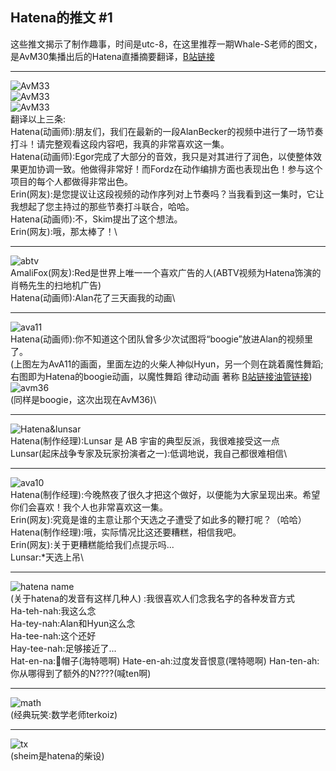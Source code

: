 ## Hatena的推文 #1
这些推文揭示了制作趣事，时间是utc-8，在这里推荐一期Whale-S老师的图文，是AvM30集播出后的Hatena直播摘要翻译，[B站链接](https://www.bilibili.com/opus/880563777106346048/?from=readlist)
***
![AvM33](/images/column/AB/33.webp )\
![AvM33](/images/column/AB/33-2.webp )\
![AvM33](/images/column/AB/33-3.webp )\
翻译以上三条:\
Hatena(动画师):朋友们，我们在最新的一段AlanBecker的视频中进行了一场节奏打斗！请完整观看这段内容吧，我真的非常喜欢这一集。\
Hatena(动画师):Egor完成了大部分的音效，我只是对其进行了润色，以使整体效果更加协调一致。他做得非常好！而Fordz在动作编排方面也表现出色！参与这个项目的每个人都做得非常出色。\
Erin(网友):是您提议让这段视频的动作序列对上节奏吗？当我看到这一集时，它让我想起了您主持过的那些节奏打斗联合，哈哈。\
Hatena(动画师):不，Skim提出了这个想法。\
Erin(网友):哦，那太棒了！\
***
![abtv](/images/column/AB/abtv.webp )\
AmaliFox(网友):Red是世界上唯一一个喜欢广告的人(ABTV视频为Hatena饰演的肖畅先生的扫地机广告)\
Hatena(动画师):Alan花了三天画我的动画\
***
![ava11](/images/column/AB/ava11.webp )\
Hatena(动画师):你不知道这个团队曾多少次试图将“boogie”放进Alan的视频里了。\
(上图左为AvA11的画面，里面左边的火柴人神似Hyun，另一个则在跳着魔性舞蹈;右图即为Hatena的boogie动画，以魔性舞蹈 律动动画 著称 [B站链接](https://www.bilibili.com/video/BV1Gg411c7zF/)[油管链接](https://www.youtube.com/watch?v=y_ja4QZQpt4/))\
![avm36](/images/column/AB/avm36.webp )\
(同样是boogie，这次出现在AvM36)\
***
![Hatena&lunsar](/images/column/AB/Hatena&lunsar.webp )\
Hatena(制作经理):Lunsar 是 AB 宇宙的典型反派，我很难接受这一点\
Lunsar(起床战争专家及玩家扮演者之一):低调地说，我自己都很难相信\
***
![ava10](/images/column/AB/ava10.webp )\
Hatena(制作经理):今晚熬夜了很久才把这个做好，以便能为大家呈现出来。希望你们会喜欢！我个人也非常喜欢这一集。\
Erin(网友):究竟是谁的主意让那个天选之子遭受了如此多的鞭打呢？（哈哈）\
Hatena(制作经理):哦，实际情况比这还要糟糕，相信我吧。\
Erin(网友):关于更糟糕能给我们点提示吗...\
Lunsar:*天选上吊\
***
![hatena name](/images/column/AB/hatenaname.webp )\
(关于hatena的发音有这样几种人)
:我很喜欢人们念我名字的各种发音方式\
Ha-teh-nah:我这么念\
Ha-tey-nah:Alan和Hyun这么念\
Ha-tee-nah:这个还好\
Hay-tee-nah:足够接近了...\
Hat-en-na:🧢帽子(海特嗯啊)
Hate-en-ah:过度发音恨意(嘿特嗯啊)
Han-ten-ah:你从哪得到了额外的N????(喊ten啊)
***
![math](/images/column/AB/math.webp )\
(经典玩笑:数学老师terkoiz)
***
![tx](/images/column/AB/tx.webp )\
(sheim是hatena的柴设)
